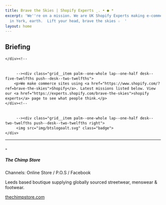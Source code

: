 ```yaml
---
title: Brave the Skies | Shopify Experts ¸. • ● *
excerpt: 'We''re on a mission. We are UK Shopify Experts making e-commerce sites based
  in York, earth.  Lift your head, brave the skies ☆  '
layout: home
---
```


<div class="grid">
<div class="grid__item palm--one-whole lap--one-whole desk--three-twelfths">
<h2>Briefing</h2>

    </div><!--


         --><div class="grid__item palm--one-whole lap--one-half desk--five-twelfths push--desk--two-twelfths">
        <p>We make commerce sites using <a href="https://www.shopify.com/?ref=brave-the-skies">Shopify</a>. Latest missions listed below. View our <a href="https://experts.shopify.com/brave-the-skies">shopify experts</a> page to see what people think.</p>
    </div><!--


         --><div class="grid__item palm--one-whole lap--one-half desk--two-twelfths push--desk--two-twelfths right">
         <img src="img/btslogoalt.svg" class="badge">
    </div>

</div>
<hr>
<h4>-</h4>
<div class="grid">
<div class="grid__item palm--one-whole lap--one-half desk--three-twelfths">
<h5>The Chimp Store</h5>
<p class="channels">Channels: Online Store / P.O.S / Facebook</p>
<p>Leeds based boutique supplying globally sourced streetwear, menswear & footwear.</p>
<p><a href="http://www.thechimpstore.com">thechimpstore.com</a></p>
</div><!--

         --><div class="grid__item palm--one-whole lap--one-half desk--seven-twelfths push--desk--two-twelfths">
        <a href="http://www.thechimpstore.com"><img src="img/thechimpstore.jpg"></a>
    </div>

</div>
<h4>-</h4>
<div class="grid">
<div class="grid__item palm--one-whole lap--one-half desk--three-twelfths">
<h5>Indcsn</h5>
<p class="channels">Channels: Online Store / Facebook</p>
<p>One of the UK's most focused street wear brands. Forget the rest.</p>
<p><a href="http://www.indcsn.com">indcsn.com</a></p>
</div><!--

         --><div class="grid__item palm--one-whole lap--one-half desk--seven-twelfths push--desk--two-twelfths">
        <a href="http://www.indcsn.com"><img src="img/indcsn.jpg"></a>
    </div>

</div>
<h4>-</h4>
<div class="grid">
<div class="grid__item palm--one-whole lap--one-half desk--three-twelfths">
<h5>True Vintage</h5>
<p class="channels">Channels: Online Store / Facebook</p>
<p>The UK’s leading online vintage clothing retailer. Providing high quality vintage garments around the world.</p>
<p><a href="http://www.truevintageclothing.co.uk">truevintageclothing.co.uk</a></p>
</div><!--

         --><div class="grid__item palm--one-whole lap--one-half desk--seven-twelfths push--desk--two-twelfths">
        <a href="http://www.truevintageclothing.co.uk"><img src="img/truevintage.jpg"></a>
    </div>

</div>
<h4>-</h4>
<div class="grid">
<div class="grid__item palm--one-whole lap--one-half desk--three-twelfths">
<h5>Attack</h5>
<p class="channels">Channels: Buy Button</p>
<p>Attack is an electronic music magazine dedicated to impartial, independent insight, news and reviews on technology, technique and creativity.</p>
<p><a href="https://www.attackmagazine.com/">attackmagazine.com</a></p>
</div><!--

         --><div class="grid__item palm--one-whole lap--one-half desk--seven-twelfths push--desk--two-twelfths">
        <a href="https://www.attackmagazine.com/"><img src="img/attack.jpg"></a>
    </div>

</div>
